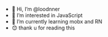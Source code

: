 - 👋 Hi, I’m @loodnner
- 👀 I’m interested in JavaScript
- 🌱 I’m currently learning mobx and RN
- 😊 thank u for reading this
